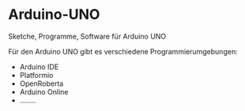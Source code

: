 # Arduino-UNO
Sketche, Programme, Software für Arduino UNO

Für den Arduino UNO gibt es verschiedene Programmierumgebungen:

- Arduino IDE 
- Platformio
- OpenRoberta
- Arduino Online
- ........

